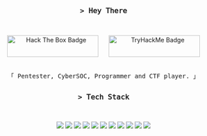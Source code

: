 

<!-- Intro  -->
<h3 align="center">
        <samp>&gt; 
𝙷𝚎𝚢 𝚃𝚑𝚎𝚛𝚎
        </samp>
</h3>
<br>
<p align="center"> 
    <a href="https://app.hackthebox.com/profile/1533991" style="display: inline-block; margin-right: 20px;">
        <img src="https://www.hackthebox.com/badge/image/1533991" alt="Hack The Box Badge" width="210" height="50">
    </a>
    <a href="https://tryhackme.com/p/pirrandi" style="display: inline-block;">
        <img src="https://tryhackme-badges.s3.amazonaws.com/pirrandi.png" alt="TryHackMe Badge" width="210" height="50">
    </a>
</p>



<p align="center"> 
  <samp>
    <br>
    「 
Pentester, CyberSOC, Programmer and CTF player. 」
    <br>
  </samp>
</p>

<!-- <img align="right" src="pd.png" width="40%"> -->

 ##
<h3 align="center">
        <samp>&gt;
𝚃𝚎𝚌𝚑 𝚂𝚝𝚊𝚌𝚔
        </samp>
</h3>
<br>
<p align="center">
  
  <img src="https://img.shields.io/badge/CMake-%23008FBA.svg?style=for-the-badge&logo=cmake&logoColor=white">
  <img src="https://img.shields.io/badge/python-%2314354C.svg?style=for-the-badge&logo=python&logoColor=white">
  <img src="https://img.shields.io/badge/shell_script-%23121011.svg?style=for-the-badge&logo=gnu-bash&logoColor=white">
  <img src="https://img.shields.io/badge/AWS-%23FF9900.svg?style=for-the-badge&logo=amazon-aws&logoColor=white">
  <img src="https://img.shields.io/badge/apache-%23D42029.svg?style=for-the-badge&logo=apache&logoColor=white">
  <img src="https://img.shields.io/badge/docker-%230db7ed.svg?style=for-the-badge&logo=docker&logoColor=white">
  <img src="https://img.shields.io/badge/git-%23F05033.svg?style=for-the-badge&logo=git&logoColor=white">
  <img src="https://img.shields.io/badge/-Arduino-00979D?style=for-the-badge&logo=Arduino&logoColor=white">
  <img src="https://img.shields.io/badge/-Raspberry_Pi-C51A4A?style=for-the-badge&logo=Raspberry-Pi">
  <img src="https://img.shields.io/badge/PowerShell-%235391FE.svg?style=for-the-badge&logo=powershell&logoColor=white">
  <img src="https://img.shields.io/badge/C-%2300599C.svg?style=for-the-badge&logo=c&logoColor=white">

</p>
<!--
## 🤝 Connect With Me
<p align="center">
  <a href="https://www.linkedin.com/in/diego-valencia-molina"><img alt="Telegram" src="https://img.shields.io/badge/Linkedin-0A66C2?style=for-the-badge&labelColor=0A66C2&logo=linkedin&logoColor=FFFFFF"></a>
</p>-->
